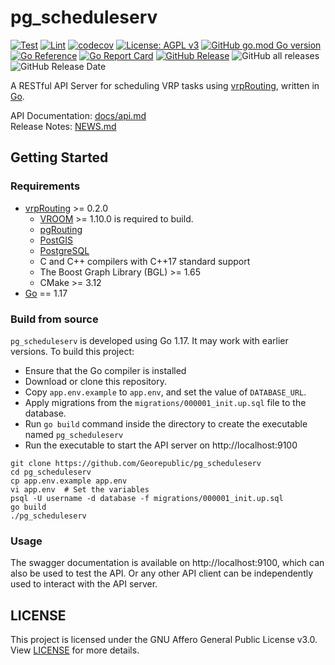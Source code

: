 # pg_scheduleserv

[![Test](https://github.com/Georepublic/pg_scheduleserv/actions/workflows/test.yml/badge.svg?branch=main)](https://github.com/Georepublic/pg_scheduleserv/actions/workflows/test.yml)
[![Lint](https://github.com/Georepublic/pg_scheduleserv/actions/workflows/lint.yml/badge.svg?branch=main)](https://github.com/Georepublic/pg_scheduleserv/actions/workflows/lint.yml)
[![codecov](https://img.shields.io/codecov/c/github/Georepublic/pg_scheduleserv/main?logo=codecov)](https://codecov.io/gh/Georepublic/pg_scheduleserv)
[![License: AGPL v3](https://img.shields.io/github/license/Georepublic/pg_scheduleserv)](https://www.gnu.org/licenses/agpl-3.0)
[![GitHub go.mod Go version](https://img.shields.io/github/go-mod/go-version/Georepublic/pg_scheduleserv)](https://go.dev/doc/go1.17)
[![Go Reference](https://pkg.go.dev/badge/github.com/Georepublic/pg_scheduleserv.svg)](https://pkg.go.dev/github.com/Georepublic/pg_scheduleserv)
[![Go Report Card](https://goreportcard.com/badge/github.com/Georepublic/pg_scheduleserv)](https://goreportcard.com/report/github.com/Georepublic/pg_scheduleserv)
[![GitHub Release](https://img.shields.io/github/release/Georepublic/pg_scheduleserv.svg)](https://github.com/Georepublic/pg_scheduleserv/releases)
![GitHub all releases](https://img.shields.io/github/downloads/Georepublic/pg_scheduleserv/total)
![GitHub Release Date](https://img.shields.io/github/release-date/Georepublic/pg_scheduleserv)

A RESTful API Server for scheduling VRP tasks using [vrpRouting](https://github.com/pgRouting/vrprouting), written in [Go](https://golang.org/).

API Documentation: [docs/api.md](./docs/api.md)  
Release Notes: [NEWS.md](./NEWS.md)

## Getting Started

### Requirements

- [vrpRouting](https://github.com/pgRouting/vrprouting) >= 0.2.0
  - [VROOM](https://github.com/VROOM-Project/vroom) >= 1.10.0 is required to build.
  - [pgRouting](https://github.com/pgRouting/pgrouting)
  - [PostGIS](https://postgis.net/)
  - [PostgreSQL](https://www.postgresql.org/)
  - C and C++ compilers with C++17 standard support
  - The Boost Graph Library (BGL) >= 1.65
  - CMake >= 3.12
- [Go](https://golang.org/) == 1.17

### Build from source

`pg_scheduleserv` is developed using Go 1.17. It may work with earlier versions. To build this project:
- Ensure that the Go compiler is installed
- Download or clone this repository.
- Copy `app.env.example` to `app.env`, and set the value of `DATABASE_URL`.
- Apply migrations from the `migrations/000001_init.up.sql` file to the database.
- Run `go build` command inside the directory to create the executable named `pg_scheduleserv`
- Run the executable to start the API server on http://localhost:9100

```
git clone https://github.com/Georepublic/pg_scheduleserv
cd pg_scheduleserv
cp app.env.example app.env
vi app.env  # Set the variables
psql -U username -d database -f migrations/000001_init.up.sql
go build
./pg_scheduleserv
```

### Usage

The swagger documentation is available on http://localhost:9100, which can also be used to test the API. Or any other API client can be independently used to interact with the API server.

## LICENSE

This project is licensed under the GNU Affero General Public License v3.0. View [LICENSE](./LICENSE) for more details.
